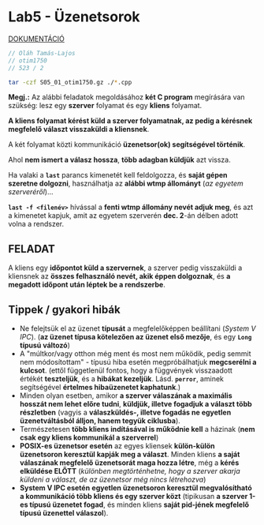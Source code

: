 # Lab5 - Üzenetsorok

[DOKUMENTÁCIÓ](http://www.cs.ubbcluj.ro/~laura/so2/dokumentacio/uzenet.htm)

```c++
// Oláh Tamás-Lajos
// otim1750
// 523 / 2
```

```bash
tar -czf S05_01_otim1750.gz ./*.cpp
```

**Megj.:** Az alábbi feladatok megoldásához **két C program** megírására van szükség: lesz egy **szerver** folyamat és egy **kliens** folyamat.

**A kliens folyamat kérést küld a szerver folyamatnak, az pedig a kérésnek megfelelő választ visszaküldi a kliensnek**.

A két folyamat közti kommunikáció **üzenetsor(ok) segítségével történik**.

Ahol **nem ismert a válasz hossza**, **több adagban küldjük** azt vissza.

Ha valaki a **`last`** parancs kimenetét kell feldolgozza, és **saját gépen szeretne dolgozni**, használhatja az **alábbi wtmp állományt** (*az egyetem szerveréről*)...

**`last -f <filenév>`**
hívással a **fenti wtmp állomány nevét adjuk meg**, és azt a kimenetet kapjuk, amit az egyetem szerverén **dec. 2**-án délben adott volna a rendszer.

## FELADAT

A kliens egy **időpontot küld a szervernek**, a szerver pedig visszaküldi a kliensnek az **összes felhasználó nevét, akik éppen dolgoznak**, és **a megadott időpont után léptek be a rendszerbe**.

## Tippek / gyakori hibák

- Ne felejtsük el az üzenet **típusát** a megfelelőképpen beállítani (*System V IPC*). (**az üzenet típusa kötelezően az üzenet első mezője**, és egy **`Long` típusú változó**)
- A "múltkor/vagy otthon még ment és most nem működik, pedig semmit nem módosítottam" - típusú hiba esetén megpróbálhatjuk **megcserélni a kulcsot**. (ettől függetlenül fontos, hogy a függvények visszaadott értékét **teszteljük**, és a **hibákat kezeljük**. Lásd. **`perror`**, aminek segítségével **értelmes hibaüzenetet kaphatunk**.)
- Minden olyan esetben, amikor **a szerver válaszának a maximális hosszát nem lehet előre tudni**, **küldjük, illetve fogadjuk a választ több részletben** (vagyis a **válaszküldés-, illetve fogadás ne egyetlen üzenetváltásból álljon, hanem tegyük ciklusba**).
- Természetesen **több kliens indításával is működnie kell** a házinak (**nem csak egy kliens kommunikál a szerverrel**)
- **POSIX-es üzenetsor esetén** az egyes kliensek **külön-külön üzenetsoron keresztül kapják meg a választ**. Minden kliens **a saját válaszának megfelelő üzenetsorát maga hozza létre**, még a **kérés elküldése ELŐTT** (*különben megtörténhetne, hogy a szerver akarja küldeni a választ, de az üzenetsor még nincs létrehozva*)
- **System V IPC esetén** **egyetlen üzenetsoron keresztül megvalósítható a kommunikáció több kliens és egy szerver közt** (tipikusan **a szerver 1-es típusú üzenetet fogad**, és minden kliens **saját pid-jének megfelelő típusú üzenettel válaszol**).
